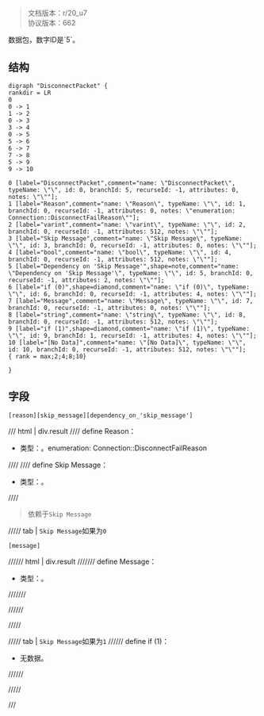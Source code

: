 # <!-- md:samp DisconnectPacket -->

> 文档版本：r/20_u7<br/>协议版本：662

<!-- md:samp DisconnectPacket -->数据包，数字ID是`5`。

## 结构

```viz
digraph "DisconnectPacket" {
rankdir = LR
0
0 -> 1
1 -> 2
0 -> 3
3 -> 4
0 -> 5
5 -> 6
6 -> 7
7 -> 8
5 -> 9
9 -> 10

0 [label="DisconnectPacket",comment="name: \"DisconnectPacket\", typeName: \"\", id: 0, branchId: 5, recurseId: -1, attributes: 0, notes: \"\""];
1 [label="Reason",comment="name: \"Reason\", typeName: \"\", id: 1, branchId: 0, recurseId: -1, attributes: 0, notes: \"enumeration: Connection::DisconnectFailReason\""];
2 [label="varint",comment="name: \"varint\", typeName: \"\", id: 2, branchId: 0, recurseId: -1, attributes: 512, notes: \"\""];
3 [label="Skip Message",comment="name: \"Skip Message\", typeName: \"\", id: 3, branchId: 0, recurseId: -1, attributes: 0, notes: \"\""];
4 [label="bool",comment="name: \"bool\", typeName: \"\", id: 4, branchId: 0, recurseId: -1, attributes: 512, notes: \"\""];
5 [label="Dependency on 'Skip Message'",shape=note,comment="name: \"Dependency on 'Skip Message'\", typeName: \"\", id: 5, branchId: 0, recurseId: -1, attributes: 2, notes: \"\""];
6 [label="if (0)",shape=diamond,comment="name: \"if (0)\", typeName: \"\", id: 6, branchId: 0, recurseId: -1, attributes: 4, notes: \"\""];
7 [label="Message",comment="name: \"Message\", typeName: \"\", id: 7, branchId: 0, recurseId: -1, attributes: 0, notes: \"\""];
8 [label="string",comment="name: \"string\", typeName: \"\", id: 8, branchId: 0, recurseId: -1, attributes: 512, notes: \"\""];
9 [label="if (1)",shape=diamond,comment="name: \"if (1)\", typeName: \"\", id: 9, branchId: 1, recurseId: -1, attributes: 4, notes: \"\""];
10 [label="[No Data]",comment="name: \"[No Data]\", typeName: \"\", id: 10, branchId: 0, recurseId: -1, attributes: 512, notes: \"\""];
{ rank = max;2;4;8;10}

}

```

## 字段

```title='DisconnectPacket'
[reason][skip_message][dependency_on_'skip_message']
```

/// html | div.result
//// define
Reason：<!-- md:samp varint -->

- 类型：<!-- md:samp varint -->。enumeration: Connection::DisconnectFailReason


////
//// define
Skip Message：<!-- md:samp bool -->

- 类型：<!-- md:samp bool -->。


////
> 依赖于`Skip Message`

///// tab | `Skip Message`如果为`0`
```title='if (0)'
[message]
```

////// html | div.result
/////// define
Message：<!-- md:samp string -->

- 类型：<!-- md:samp string -->。


///////

//////

/////

///// tab | `Skip Message`如果为`1`
////// define
if (1)：<!-- md:samp [No Data] -->

- 无数据。


//////

/////

///

